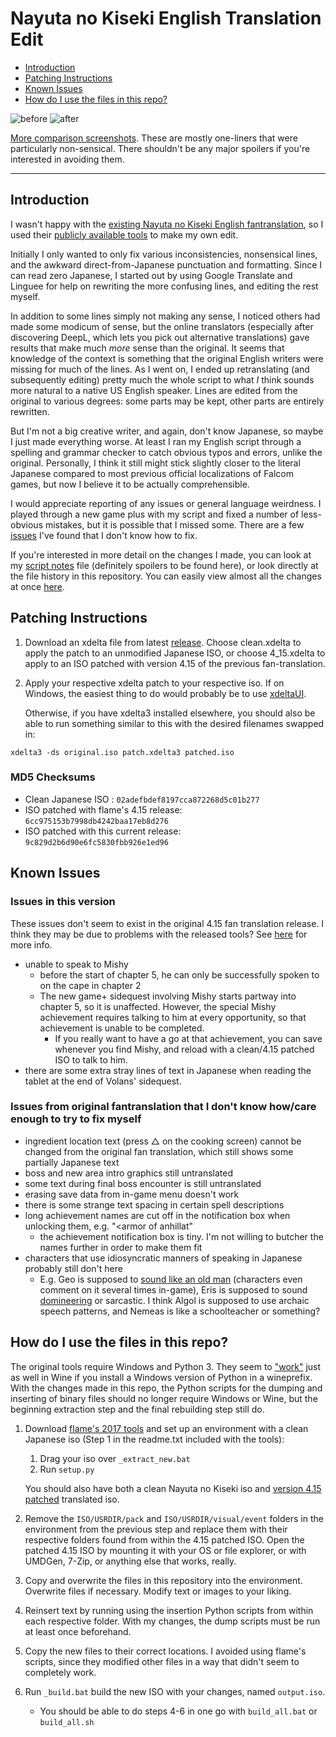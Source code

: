 
# Nayuta no Kiseki English Translation Edit

<!-- TOC -->
- [Introduction](#introduction)
- [Patching Instructions](#patching-instructions)
- [Known Issues](#known-issues)
- [How do I use the files in this repo?](#how-do-i-use-the-files-in-this-repo)
<!-- /TOC -->


![before](https://i.imgur.com/1gWUK3w.jpg)
![after](https://i.imgur.com/TT9smIn.jpg)

[More comparison screenshots](https://imgur.com/a/yJB1fTj). These are mostly one-liners that were particularly non-sensical. There shouldn't be any major spoilers if you're interested in avoiding them.

---
## Introduction

I wasn't happy with the [existing Nayuta no Kiseki English fantranslation](https://heroesoflegend.org/forums/viewtopic.php?f=22&t=73), so I used their [publicly available tools](https://heroesoflegend.org/forums/viewtopic.php?f=22&t=340) to make my own edit.


Initially I only wanted to only fix various inconsistencies, nonsensical lines, and the awkward direct-from-Japanese punctuation and formatting. Since I can read zero Japanese, I started out by using Google Translate and Linguee for help on rewriting the more confusing lines, and editing the rest myself.

In addition to some lines simply not making any sense, I noticed others had made some modicum of sense, but the online translators (especially after discovering DeepL, which lets you pick out alternative translations) gave results that make much *more* sense than the original. It seems that knowledge of the context is something that the original English writers were missing for much of the lines. As I went on, I ended up retranslating (and subsequently editing) pretty much the whole script to what *I* think sounds more natural to a native US English speaker. Lines are edited from the original to various degrees: some parts may be kept, other parts are entirely rewritten.

But I'm not a big creative writer, and again, don't know Japanese, so maybe I just made everything worse. At least I ran my English script through a spelling and grammar checker to catch obvious typos and errors, unlike the original. Personally, I think it still might stick slightly closer to the literal Japanese compared to most previous official localizations of Falcom games, but now I believe it to be actually comprehensible. 

I would appreciate reporting of any issues or general language weirdness. I played through a new game plus with my script and fixed a number of less-obvious mistakes, but it is possible that I missed some. There are a few [issues](#known-issues) I've found that I don't know how to fix.

If you're interested in more detail on the changes I made, you can look at my [script notes](./notes.md) file (definitely spoilers to be found here), or look directly at the file history in this repository. You can easily view almost all the changes at once [here](https://github.com/dackst/nayuta/compare/682d608e28f995515601fd783c1359dd5fa7f49e...original).

<!-- or you can [compare]((https://github.com/dackst/nayuta/compare/original...master)) any of the changed files directly to their originals in this repo. 
broken ever since I moved files around
-->

## Patching Instructions
1. Download an xdelta file from latest [release](https://github.com/dackst/nayuta/releases). Choose clean.xdelta to apply the patch to an unmodified Japanese ISO, or choose 4_15.xdelta to apply to an ISO patched with version 4.15 of the previous fan-translation.
2. Apply your respective xdelta patch to your respective iso. If on Windows, the easiest thing to do would probably be to use [xdeltaUI](https://www.romhacking.net/utilities/598/).

   Otherwise, if you have xdelta3 installed elsewhere, you should also be able to run something similar to this with the desired filenames swapped in:
```
xdelta3 -ds original.iso patch.xdelta3 patched.iso
```


### MD5 Checksums
* Clean Japanese ISO : `02adefbdef8197cca872268d5c01b277`
* ISO patched with flame's 4.15 release: `6cc975153b7998db4242baa17eb8d276`
* ISO patched with this current release: `9c829d2b6d90e6fc5830fbb926e1ed96`


## Known Issues

### Issues in this version 
These issues don't seem to exist in the original 4.15 fan translation release. I think they may be due to problems with the released tools? See [here](./notes.md/#why-not-just-use-flame's-tools-directly) for more info.
* unable to speak to Mishy
  * before the start of chapter 5, he can only be successfully spoken to on the cape in chapter 2
  * The new game+ sidequest involving Mishy starts partway into chapter 5, so it is unaffected. However, the special Mishy achievement requires talking to him at every opportunity, so that achievement is unable to be completed.
    * If you really want to have a go at that achievement, you can save whenever you find Mishy, and reload with a clean/4.15 patched ISO to talk to him.
* there are some extra stray lines of text in Japanese when reading the tablet at the end of Volans' sidequest. 

### Issues from original fantranslation that I don't know how/care enough to try to fix myself
* ingredient location text (press △ on the cooking screen) cannot be changed from the original fan translation, which still shows some partially Japanese text
* boss and new area intro graphics still untranslated
* some text during final boss encounter is still untranslated
* erasing save data from in-game menu doesn't work
* there is some strange text spacing in certain spell descriptions
* long achievement names are cut off in the notification box when unlocking them, e.g. "<armor of anhillat"
  * the achievement notification box is tiny. I'm not willing to butcher the names further in order to make them fit
* characters that use idiosyncratic manners of speaking in Japanese probably still don't here
  * E.g. Geo is supposed to [sound like an old man](https://legendofheroes.fandom.com/wiki/Lychnis_Gio) (characters even comment on it several times in-game), Eris is supposed to sound [domineering](https://legendofheroes.fandom.com/wiki/Song_Priestess_Elislette) or sarcastic. I think Algol is supposed to use archaic speech patterns, and Nemeas is like a schoolteacher or something?




## How do I use the files in this repo?

The original tools require Windows and Python 3. They seem to ["work"](./notes.md#why-not-just-use-flames-tools-directly) just as well in Wine if you install a Windows version of Python in a wineprefix. With the changes made in this repo, the Python scripts for the dumping and inserting of binary files should no longer require Windows or Wine, but the beginning extraction step and the final rebuilding step still do.

1. Download [flame's 2017 tools](https://heroesoflegend.org/forums/viewtopic.php?f=22&t=340) and set up an environment with a clean Japanese iso (Step 1 in the readme.txt included with the tools):
    1. Drag your iso over `_extract_new.bat`
    2. Run `setup.py`
  
   You should also have both a clean Nayuta no Kiseki iso and [version 4.15 patched](https://heroesoflegend.org/forums/viewtopic.php?f=22&t=73) translated iso.

2. Remove the `ISO/USRDIR/pack` and `ISO/USRDIR/visual/event` folders in the environment from the previous step and replace them with their respective folders found from within the 4.15 patched ISO. Open the patched 4.15 ISO by mounting it with your OS or file explorer, or with UMDGen, 7-Zip, or anything else that works, really.
3. Copy and overwrite the files in this repository into the environment. Overwrite files if necessary. Modify text or images to your liking. 
4. Reinsert text by running using the insertion Python scripts from within each respective folder. With my changes, the dump scripts must be run at least once beforehand.
5. Copy the new files to their correct locations. I avoided using flame's scripts, since they modified other files in a way that didn't seem to completely work.
6. Run `_build.bat` build the new ISO with your changes, named `output.iso`.

   * You should be able to do steps 4-6 in one go with `build_all.bat` or `build_all.sh`





